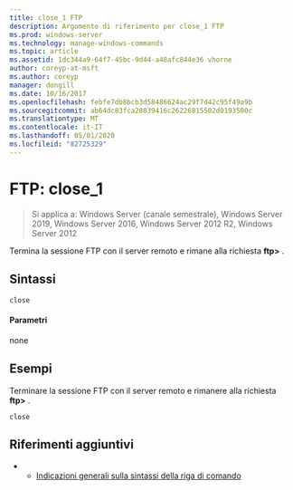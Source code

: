 ```yaml
---
title: close_1 FTP
description: Argomento di riferimento per close_1 FTP
ms.prod: windows-server
ms.technology: manage-windows-commands
ms.topic: article
ms.assetid: 1dc344a9-64f7-45bc-9d44-a48afc844e36 vhorne
author: coreyp-at-msft
ms.author: coreyp
manager: dongill
ms.date: 10/16/2017
ms.openlocfilehash: febfe7db8bcb3d58486624ac29f7d42c95f49a9b
ms.sourcegitcommit: ab64dc83fca28039416c26226815502d0193500c
ms.translationtype: MT
ms.contentlocale: it-IT
ms.lasthandoff: 05/01/2020
ms.locfileid: "82725329"
---
```

# <a name="ftp-close_1"></a>FTP: close_1

> Si applica a: Windows Server (canale semestrale), Windows Server 2019, Windows Server 2016, Windows Server 2012 R2, Windows Server 2012

Termina la sessione FTP con il server remoto e rimane alla richiesta **ftp>** .   
## <a name="syntax"></a>Sintassi  
```  
close  
```  
#### <a name="parameters"></a>Parametri  
none  
## <a name="examples"></a>Esempi  
Terminare la sessione FTP con il server remoto e rimanere alla richiesta **ftp>** .  
```  
close  
```  
## <a name="additional-references"></a>Riferimenti aggiuntivi  
-   - [Indicazioni generali sulla sintassi della riga di comando](command-line-syntax-key.md)  
